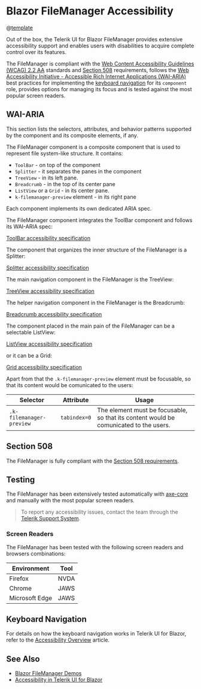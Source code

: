 
# Blazor FileManager Accessibility

@[template](/_contentTemplates/common/parameters-table-styles.md#table-layout)

Out of the box, the Telerik UI for Blazor FileManager provides extensive accessibility support and enables users with disabilities to acquire complete control over its features.

The FileManager is compliant with the [Web Content Accessibility Guidelines (WCAG) 2.2 AA](https://www.w3.org/TR/WCAG22/) standards and [Section 508](https://www.section508.gov/) requirements, follows the [Web Accessibility Initiative - Accessible Rich Internet Applications (WAI-ARIA)](https://www.w3.org/WAI/ARIA/apg/) best practices for implementing the [keyboard navigation](#keyboard-navigation) for its `component` role, provides options for managing its focus and is tested against the most popular screen readers.

## WAI-ARIA

This section lists the selectors, attributes, and behavior patterns supported by the component and its composite elements, if any.

The FileManager component is a composite component that is used to represent file system-like structure. It contains:

- `ToolBar` - on top of the component
- `Splitter` - it separates the panes in the component
- `TreeView` - in its left pane.
- `Breadcrumb` - in the top of its center pane
- `ListView` or a `Grid` - in its center pane.
- `k-filemanager-preview` element - in its right pane

Each component implements its own dedicated ARIA spec.

The FileManager component integrates the ToolBar component and follows its WAI-ARIA spec:

[ToolBar accessibility specification]({{toolbar_a11y_link}})

The component that organizes the inner structure of the FileManager is a Splitter:

[Splitter accessibility specification]({{splitter_a11y_link}})

The main navigation component in the FileManager is the TreeView:

[TreeView accessibility specification]({{treeview_a11y_link}})

The helper navigation component in the FileManager is the Breadcrumb:

[Breadcrumb accessibility specification]({{breadcrumb_a11y_link}})

The component placed in the main pain of the FileManager can be a selectable ListView:

[ListView accessibility specification]({{listview_a11y_link}})

or it can be a Grid:

[Grid accessibility specification]({{grid_a11y_link}})

Apart from that the `.k-filemanager-preview` element must be focusable, so that its content would be comunicated to the users:

| Selector | Attribute | Usage |
| -------- | --------- | ----- |
| `.k-filemanager-preview` | `tabindex=0` | The element must be focusable, so that its content would be comunicated to the users. |

## Section 508

The FileManager is fully compliant with the [Section 508 requirements](http://www.section508.gov/).

## Testing

The FileManager has been extensively tested automatically with [axe-core](https://github.com/dequelabs/axe-core) and manually with the most popular screen readers.

> To report any accessibility issues, contact the team through the [Telerik Support System](https://www.telerik.com/account/support-center).

### Screen Readers

The FileManager has been tested with the following screen readers and browsers combinations:

| Environment | Tool |
| ----------- | ---- |
| Firefox | NVDA |
| Chrome | JAWS |
| Microsoft Edge | JAWS |

## Keyboard Navigation

For details on how the keyboard navigation works in Telerik UI for Blazor, refer to the [Accessibility Overview](slug:accessibility-overview#keyboard-navigation) article.

## See Also

* [Blazor FileManager Demos](https://demos.telerik.com/blazor-ui/filemanager/overview)
* [Accessibility in Telerik UI for Blazor](slug:accessibility-overview)